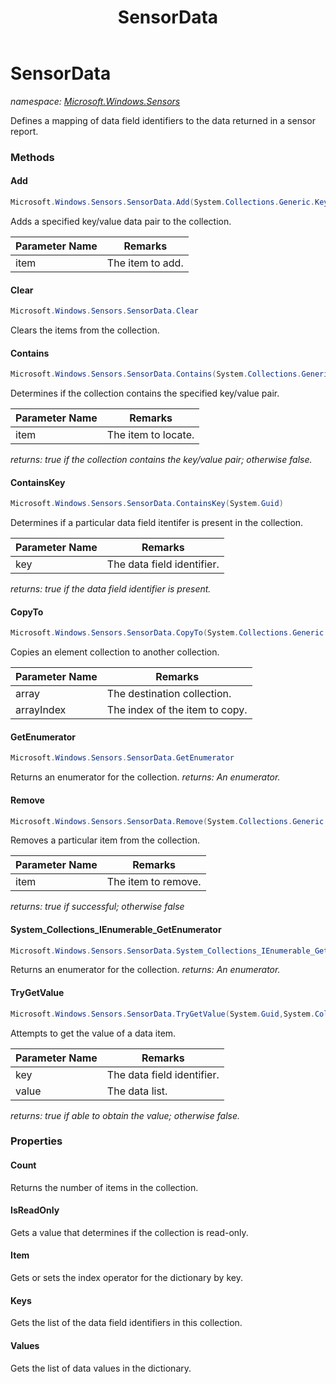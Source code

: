﻿---
title: SensorData
---

# SensorData
_namespace: [Microsoft.Windows.Sensors](N-Microsoft.Windows.Sensors.html)_

Defines a mapping of data field identifiers to the data returned in a sensor report.

### Methods

#### Add
```csharp
Microsoft.Windows.Sensors.SensorData.Add(System.Collections.Generic.KeyValuePair{System.Guid,System.Collections.Generic.IList{System.Object}})
```
Adds a specified key/value data pair to the collection.

|Parameter Name|Remarks|
|--------------|-------|
|item|The item to add.|


#### Clear
```csharp
Microsoft.Windows.Sensors.SensorData.Clear
```
Clears the items from the collection.

#### Contains
```csharp
Microsoft.Windows.Sensors.SensorData.Contains(System.Collections.Generic.KeyValuePair{System.Guid,System.Collections.Generic.IList{System.Object}})
```
Determines if the collection contains the specified key/value pair.

|Parameter Name|Remarks|
|--------------|-------|
|item|The item to locate.|

_returns: true if the collection contains the key/value pair; otherwise false._

#### ContainsKey
```csharp
Microsoft.Windows.Sensors.SensorData.ContainsKey(System.Guid)
```
Determines if a particular data field itentifer is present in the collection.

|Parameter Name|Remarks|
|--------------|-------|
|key|The data field identifier.|

_returns: true if the data field identifier is present._

#### CopyTo
```csharp
Microsoft.Windows.Sensors.SensorData.CopyTo(System.Collections.Generic.KeyValuePair{System.Guid,System.Collections.Generic.IList{System.Object}}[],System.Int32)
```
Copies an element collection to another collection.

|Parameter Name|Remarks|
|--------------|-------|
|array|The destination collection.|
|arrayIndex|The index of the item to copy.|


#### GetEnumerator
```csharp
Microsoft.Windows.Sensors.SensorData.GetEnumerator
```
Returns an enumerator for the collection.
_returns: An enumerator._

#### Remove
```csharp
Microsoft.Windows.Sensors.SensorData.Remove(System.Collections.Generic.KeyValuePair{System.Guid,System.Collections.Generic.IList{System.Object}})
```
Removes a particular item from the collection.

|Parameter Name|Remarks|
|--------------|-------|
|item|The item to remove.|

_returns: true if successful; otherwise false_

#### System_Collections_IEnumerable_GetEnumerator
```csharp
Microsoft.Windows.Sensors.SensorData.System_Collections_IEnumerable_GetEnumerator
```
Returns an enumerator for the collection.
_returns: An enumerator._

#### TryGetValue
```csharp
Microsoft.Windows.Sensors.SensorData.TryGetValue(System.Guid,System.Collections.Generic.IList{System.Object}@)
```
Attempts to get the value of a data item.

|Parameter Name|Remarks|
|--------------|-------|
|key|The data field identifier.|
|value|The data list.|

_returns: true if able to obtain the value; otherwise false._



### Properties

#### Count
Returns the number of items in the collection.
#### IsReadOnly
Gets a value that determines if the collection is read-only.
#### Item
Gets or sets the index operator for the dictionary by key.
#### Keys
Gets the list of the data field identifiers in this collection.
#### Values
Gets the list of data values in the dictionary.

